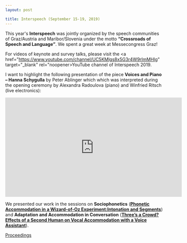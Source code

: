 ```yaml
---
layout: post

title: Interspeech (September 15-19, 2019)
---
```

This year's <strong>Interspeech</strong> was jointly organized by the speech communities of Graz/Austria and Maribor/Slovenia under the motto <strong><q>Crossroads of Speech and Language</q></strong>. 
We spent a great week at Messecongress Graz!

For videos of keynote and survey talks, please visit the <a href="https://www.youtube.com/channel/UC5KMlgs8x5G3r4W9rImMHlg" target="_blank" rel="noopener>YouTube channel</a> of Interspeech 2019. 

I want to highlight the following presentation of the piece <strong>Voices and Piano &ndash; Hanna Schygulla</strong> by Peter Ablinger which which was interpreted during the opening ceremony by Alexandra Radoulova (piano) and Winfried Ritsch (live electronics):
<iframe width="560" height="315" src="https://www.youtube-nocookie.com/embed/BNybdJ_b06g?start=3105" frameborder="0" allow="accelerometer; autoplay; encrypted-media; gyroscope; picture-in-picture" allowfullscreen></iframe>

We presented our work in the sessions on <strong>Sociophonetics</strong> (<a href="https://www.isca-speech.org/archive/Interspeech_2019/pdfs/2445.pdf" target="_blank" rel="noopener"><strong>Phonetic Accommodation in a Wizard-of-Oz Experiment:Intonation and Segments</strong></a>) and <strong>Adaptation and Accommodation in Conversation</strong> (<a href="https://www.isca-speech.org/archive/Interspeech_2019/pdfs/1825.pdf" target="_blank" rel="noopener"><strong>Three’s a Crowd? Effects of a Second Human on Vocal Accommodation with a Voice Assistant</strong></a>).

<a href="https://www.isca-speech.org/archive/Interspeech_2019/" target="_blank" rel="noopener">Proceedings</a>
